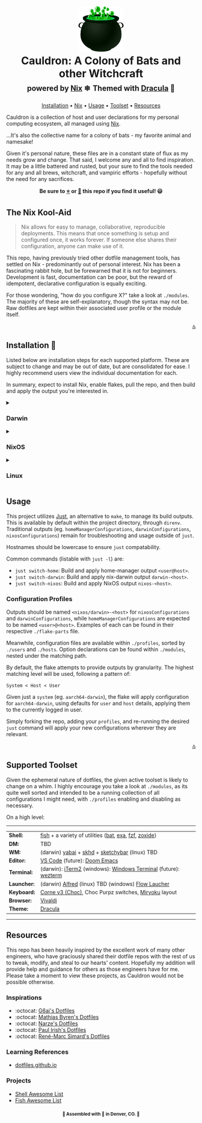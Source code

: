 <div align="center">
    <h1>
        <a name="top" title="dotfiles"><img src="assets/cauldron.png?raw=true" style=" width:120px ; height:120px " /></a><br/>Cauldron: A Colony of Bats and other Witchcraft<br/> <sup><sub>powered by  <a href="https://nixos.org">Nix</a> ❄</sub></sup>
        <sup><sub>Themed with  <a href="https://draculatheme.com">Dracula</a> 🦇</sub></sup>
    </h1>

<!-- badges -->

[Installation](#installation-) • [Nix](#the-nix-kool-aid) • [Usage](#usage) • [Toolset](#supported-toolset) • [Resources](#resources)
</div>

<!-- Description -->

Cauldron is a collection of host and user declarations for my personal computing ecosystem, all managed using [Nix](https://nixos.org).

...It's also the collective name for a colony of bats - my favorite animal and namesake!

Given it's personal nature, these files are in a constant state of flux as my needs grow and change. That said, I welcome any and all to find inspiration. It may be a little battered and rusted, but your sure to find the tools needed for any and all brews, witchcraft, and vampiric efforts - hopefully without the need for any sacrifices.

<!-- Star/Fork -->

<div align="center">
    <p><strong>Be sure to <a href="#" title="star">⭐️</a> or <a href="#" title="fork">🔱</a> this repo if you find it useful! 😃</strong></p>
</div>

## The Nix Kool-Aid

> Nix allows for easy to manage, collaborative, reproducible deployments. This means that once something is setup and configured once, it works forever. If someone else shares their configuration, anyone can make use of it.

This repo, having previously tried other dotfile management tools, has settled on Nix - predominantly out of personal interest. Nix has been a fascinating rabbit hole, but be forewarned that it is not for beginners. Development is fast, documentation can be poor, but the reward of idempotent, declarative configuration is equally exciting.

For those wondering, "how do you configure X?" take a look at `./modules`. The majority of these are self-explanatory, though the syntax may not be. Raw dotfiles are kept within their associated user profile or the module itself.

<p align="right"><a href="#top" title="Back to top">🔝</a></p>

## Installation 🔮

Listed below are installation steps for each supported platform. These are subject to change and may be out of date, but are consolidated for ease. I highly recommend users view the individual documentation for each.

In summary, expect to install Nix, enable flakes, pull the repo, and then build and apply the output you're interested in.

<details>
<summary>

### Darwin

</summary>

Install Nix:
```
sh <(curl -L https://nixos.org/nix/install --darwin-use-unencrypted-nix-store-volume --daemon
```

Enable Nix Flakes support:
```
mkdir -p ~/.config/nix
echo 'experimental-features = nix-command flakes' >> ~/.config/nix/nix.conf
```

Install Nix-Darwin:
```
nix-build https://github.com/LnL7/nix-darwin/archive/master.tar.gz -A installer
./result/bin/darwin-installer
```

After cloning and moving to the project directory, build and apply using build package (for flake support), replacing `<host>` with chosen host (listed in `./flake-parts/darwin.nix`):
```
nix build .#darwinConfigurations.<host>.system
./result/sw/bin/darwin-rebuild switch --flake .#darwinConfigurations.<host>
```
</details>

<details>
<summary>

### NixOS

</summary>

Enable Nix Flakes support:
```
mkdir -p ~/.config/nix
echo 'experimental-features = nix-command flakes' >> ~/.config/nix/nix.conf
```

After cloning and moving to the project directory, build and apply your chosen home-manager configuration, replacing `<host>` with chosen host (listed in `./flake-parts/nixos.nix`):
```
sudo nixos-rebuild switch --flake .#nixosConfigurations.<host>
```
</details>

<details>
<summary>

### Linux

</summary>

Install Nix:
```
sh <(curl -L https://nixos.org/nix/install --darwin-use-unencrypted-nix-store-volume --daemon
```

Enable Nix Flakes support:
```
mkdir -p ~/.config/nix
echo 'experimental-features = nix-command flakes' >> ~/.config/nix/nix.conf
```

Install Home Manager:
```
# Add the Nix Channel
nix-channel --add https://github.com/nix-community/home-manager/archive/master.tar.gz home-manager
nix-channel --update

# Update your path for Non-NixOS hosts
export NIX_PATH=$HOME/.nix-defexpr/channels:/nix/var/nix/profiles/per-user/root/channels${NIX_PATH:+:$NIX_PATH}

# Install Home Manager
nix-shell '<home-manager>' -A install
```

After cloning and moving to the project directory, build and apply your chosen home-manager configuration, replacing `<user@host>` with the chosen user and host (listed in `./flake-parts/darwin.nix`):
```
home-manager switch --flake .#homeManagerConfigurations.<user@host>
```
</details>

## Usage

This project utilizes [Just](https://github.com/casey/just), an alternative to `make`, to manage its build outputs. This is available by default within the project directory, through `direnv`. Traditional outputs (eg. `homeManagerConfigurations`, `darwinConfigurations`, `nixosConfigurations`) remain for troubleshooting and usage outside of `just`.

Hostnames should be lowercase to ensure `just` compatability.

Common commands (listable with `just -l`) are:

- `just switch-home`: Build and apply home-manager output `<user@host>`.
- `just switch-darwin`: Build and apply nix-darwin output `darwin-<host>`.
- `just switch-nixos`: Build and apply NixOS output `nixos-<host>`.

### Configuration Profiles

Outputs should be named `<nixos/darwin>-<host>` for `nixosConfigurations` and `darwinConfigurations`, while `homeManagerConfigurations` are expected to be named `<user>@<host>`. Examples of each can be found in their respective `./flake-parts` file.

Meanwhile, configuration files are available within `./profiles`, sorted by `./users` and `./hosts`. Option declarations can be found within `./modules`, nested under the matching path.

By default, the flake attempts to provide outputs by granularity. The highest matching level will be used, following a pattern of:

```
System < Host < User
```

Given just a `system` (eg. `aarch64-darwin`), the flake will apply configuration for `aarch64-darwin`, using defaults for `user` and `host` details, applying them to the currently logged in user.

Simply forking the repo, adding your `profiles`, and re-running the desired `just` command will apply your new configurations wherever they are relevant.

<p align="right"><a href="#top" title="Back to top">🔝</a></p>

## Supported Toolset

Given the ephemeral nature of dotfiles, the given active toolset is likely to change on a whim. I highly encourage you take a look at `./modules`, as its quite well sorted and intended to be a running collection of all configurations I might need, with `./profiles` enabling and disabling as necessary.

On a high level:

------

|                |                                                          |
|----------------|----------------------------------------------------------|
| **Shell:**     | [fish](https://github.com/fish-shell/fish-shell) + a variety of utilities ([bat](https://github.com/sharkdp/bat), [exa](https://github.com/ogham/exa), [fzf](https://github.com/junegunn/fzf), [zoxide](https://github.com/ajeetdsouza/zoxide)) |
| **DM:**        | TBD |
| **WM:**        | (darwin) [yabai](https://github.com/koekeishiya/yabai) + [skhd](https://github.com/koekeishiya/skhd) + [sketchybar](https://github.com/FelixKratz/SketchyBar) (linux) TBD |
| **Editor:**    | [VS Code](https://github.com/microsoft/vscode) (future): [Doom Emacs](https://github.com/doomemacs/doomemacs) |
| **Terminal:**  | (darwin): [iTerm2](https://github.com/gnachman/iTerm2) (windows): [Windows Terminal](https://github.com/microsoft/terminal) (future): [wezterm](https://github.com/wez/wezterm) |
| **Launcher:**  | (darwin) [Alfred](https://alfredapp.com) (linux) TBD (windows) [Flow Laucher](https://github.com/Flow-Launcher/Flow.Launcher) |
| **Keyboard:**   | [Corne v3 (Choc)](https://github.com/foostan/crkbd), Choc Purpz switches, [Miryoku](https://github.com/manna-harbour/miryoku) layout |
| **Browser:**   | [Vivaldi](https://vivaldi.com) |
| **Theme:** | [Dracula](https://github.com/dracula/dracula-theme) |

-----

## Resources

This repo has been heavily inspired by the excellent work of many other engineers, who have graciously shared their dotfile repos with the rest of us to tweak, modify, and steal to our hearts' content. Hopefully my addition will provide help and guidance for others as those engineers have for me. Please take a moment to view these projects, as Cauldron would not be possible otherwise.

### Inspirations
- :octocat: [G6ai's Dotfiles](https://github.com/g6ai/dotfiles)
- :octocat: [Mathias Byren's Dotfiles](https://github.com/mathiasbynens/dotfiles)
- :octocat: [Narze's Dotfiles](https://github.com/narze/dotfiles)
- :octocat: [Paul Irish's Dotfiles](https://github.com/paulirish/dotfiles)
- :octocat: [René-Marc Simard's Dotfiles](https://github.com/renemarc/dotfiles)

### Learning References
- [dotfiles.github.io](https://dotfiles.github.io/)

### Projects
- [Shell Awesome List](https://project-awesome.org/alebcay/awesome-shell)
- [Fish Awesome List](https://github.com/jorgebucaran/awsm.fish)

<p align="center"><strong><sub>🦇 Assembled with <b title="love">💜</b> in Denver, CO. 🦇</sub></strong></p>

<!-- Badge URLS -->
